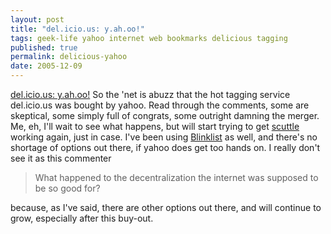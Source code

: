 ```yaml
---
layout: post
title: "del.icio.us: y.ah.oo!"
tags: geek-life yahoo internet web bookmarks delicious tagging
published: true
permalink: delicious-yahoo
date: 2005-12-09
---
```


<a href="http://blog.del.icio.us/blog/2005/12/yahoo.html">del.icio.us: y.ah.oo!</a>
So the 'net is abuzz that the hot tagging service del.icio.us was bought by yahoo.  Read through the comments, some are skeptical, some simply full of congrats, some outright damning the merger.  Me, eh, I'll wait to see what happens, but will start trying to get <a href="http://sourceforge.net/projects/scuttle/">scuttle</a>    working again, just in case.  I've been using <a href="http://www.blinklist.com">Blinklist</a> as well, and there's no shortage of options out there, if yahoo does get too hands on.  I really don't see it as this commenter <blockquote>What happened to the decentralization the internet was supposed to be so good for?</blockquote>because, as I've said, there are other options out there, and will continue to grow, especially after this buy-out.
